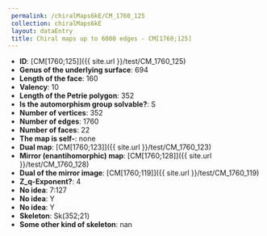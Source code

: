 ```yaml
--- 
 permalink: /chiralMaps6kE/CM_1760_125 
 collection: chiralMaps6kE
 layout: dataEntry
 title: Chiral maps up to 6000 edges - CM[1760;125]
---
```


- **ID**: [CM[1760;125]]({{ site.url }}/test/CM_1760_125)
- **Genus of the underlying surface**: 694
- **Length of the face**: 160
- **Valency**: 10
- **Length of the Petrie polygon**: 352
- **Is the automorphism group solvable?**: S
- **Number of vertices**: 352
- **Number of edges**: 1760
- **Number of faces**: 22
- **The map is self-**: none
- **Dual map**: [CM[1760;123]]({{ site.url }}/test/CM_1760_123)
- **Mirror (enantihomorphic) map**: [CM[1760;128]]({{ site.url }}/test/CM_1760_128)
- **Dual of the mirror image**: [CM[1760;119]]({{ site.url }}/test/CM_1760_119)
- **Z_q-Exponent?**: 4
- **No idea**:  7:127
- **No idea**: Y
- **No idea**: Y
- **Skeleton**: Sk(352;21)
- **Some other kind of skeleton**: nan

